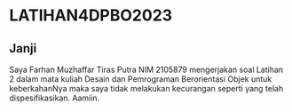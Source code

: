 # LATIHAN4DPBO2023

## Janji

Saya Farhan Muzhaffar Tiras Putra NIM 2105879 mengerjakan soal Latihan 2 dalam mata kuliah Desain dan Pemrograman Berorientasi Objek
untuk keberkahanNya maka saya tidak melakukan kecurangan seperti yang telah dispesifikasikan.
Aamiin.
